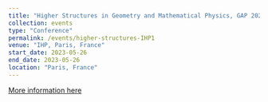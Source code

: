 ```yaml
---
title: "Higher Structures in Geometry and Mathematical Physics, GAP 2023 — Homotopy Algebras and Higher Structures"
collection: events
type: "Conference"
permalink: /events/higher-structures-IHP1
venue: "IHP, Paris, France"
start_date: 2023-05-26
end_date: 2023-05-26
location: "Paris, France"
---
```


[More information here](https://ulysses8791.github.io/gap2023.html)


